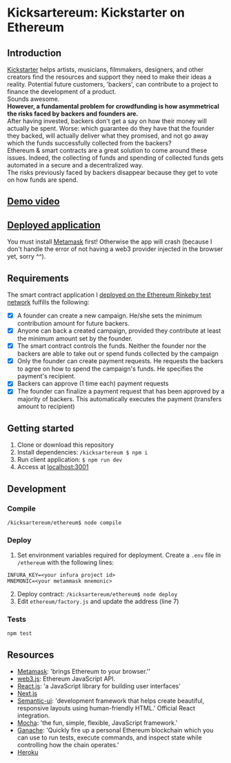 # Kicksartereum: Kickstarter on Ethereum
## Introduction
[Kickstarter](https://www.kickstarter.com) helps artists, musicians, filmmakers,
designers, and other creators find the resources and support they need to make
their ideas a reality. Potential future customers, 'backers', can contribute to a project to finance the development of a product.  
Sounds awesome.  
**However, a fundamental problem for crowdfunding is how asymmetrical the risks faced by backers and founders are.**  
After having invested, backers don't get a say on how their money will actually be spent.
Worse: which guarantee do they have that the founder they backed, will actually
deliver what they promised, and not go away which the funds successfully collected from the backers?    
Ethereum & smart contracts are a great solution to come around these issues. Indeed, the collecting of funds and spending of collected funds gets automated in a secure and a decentralized way.  
The risks previously faced by backers disappear because they get to vote on how funds are spend.
## [Demo video](https://www.youtube.com/watch?v=yJyEVvW6MI4)

## [Deployed application](https://kickstartereum.herokuapp.com/)
You must install [Metamask](https://metamask.io/) first! Otherwise the app will crash (because I don't handle the error of not having a web3 provider injected in the browser yet, sorry ^^).

## Requirements
The smart contract application I [deployed on the Ethereum Rinkeby test network](https://rinkeby.etherscan.io/address/0x1eb0ef281158ebccacf097e02111f3ab9e0743cc) fulfills the following:  
- [x] A founder can create a new campaign.
He/she sets the minimum contribution amount for future backers.
- [x] Anyone can back a created campaign, provided they contribute at least the
minimum amount set by the founder.
- [x] The smart contract controls the funds.
Neither the founder nor the backers are able to take out or spend funds collected by the campaign
- [x] Only the founder can create payment requests.
He requests the backers to agree on how to spend the campaign's funds.
He specifies the payment's recipient.
- [x] Backers can approve (1 time each) payment requests
- [x] The founder can finalize a payment request that has been approved by a majority of backers.
This automatically executes the payment (transfers amount to recipient)

## Getting started
1. Clone or download this repository
0. Install dependencies: `/kicksartereum $ npm i`
4. Run client application: `$ npm run dev`
5. Access at [localhost:3001](http://localhost:3001/)

## Development
### Compile
`/kicksartereum/ethereum$ node compile`
### Deploy
1. Set environment variables required for deployment. Create a `.env` file in
`/ethereum` with the following lines:
```
INFURA_KEY=<your infura project id>
MNEMONIC=<your metammask mnemonic>
```
2. Deploy contract: `/kicksartereum/ethereum$ node deploy`
3. Edit `ethereum/factory.js` and update the address (line 7)

### Tests
`npm test`
## Resources
- [Metamask](https://metamask.io/): 'brings Ethereum to your browser.''
- [web3.js](https://github.com/ethereum/web3.js/): Ethereum JavaScript API.
- [React.js](https://reactjs.org/): 'a JavaScript library for building user interfaces'
- [Next.js](https://nextjs.org/)
- [Semantic-ui](https://react.semantic-ui.com/): 'development framework that helps create beautiful, responsive layouts using human-friendly HTML.' Official React integration.
- [Mocha](https://mochajs.org/): 'the fun, simple, flexible, JavaScript framework.'
- [Ganache](https://www.trufflesuite.com/ganache): 'Quickly fire up a personal Ethereum blockchain which you can use to run tests, execute commands, and inspect state while controlling how the chain operates.'
- [Heroku](https://elements.heroku.com/buildpacks/mars/heroku-nextjs)
